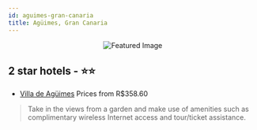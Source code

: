 ```yaml
---
id: aguimes-gran-canaria
title: Agüimes, Gran Canaria
---
```


<center><img src="https://i.travelapi.com/hotels/18000000/17890000/17886900/17886843/209565ec_b.jpg" alt="Featured Image" /></center>


##  2 star hotels - ⭐️⭐️

-    [Villa de Agüimes](https://us.hurb.com/hotels/aguimes/villa-de-aguimes-JNP-JP861554?cmp=18055) Prices from R$358.60
   > Take in the views from a garden and make use of amenities such as complimentary wireless Internet access and tour/ticket assistance.
